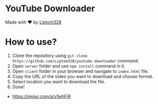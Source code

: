 # YouTube Downloader

Made with ❤ by [Liptom328](https://github.com/Liptom328)

# How to use?

1. Clone the repository using `git clone https://github.com/Liptom328/youtube-downloader` command.
2. Open `server` folder and use `npm install` command in it.
3. Open `client` folder in your browser and navigate to `index.html` file.
4. Copy the URL of the video you want to download and choose format.
5. Select location you want to download the file.
6. Done!

- https://imgur.com/a/y5ehFiR
